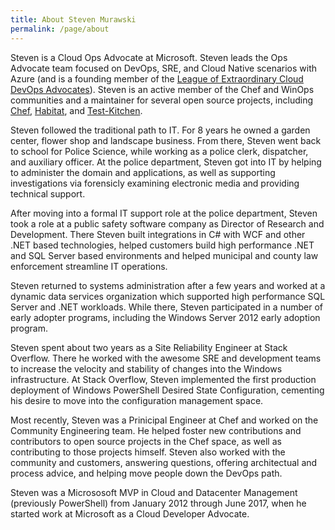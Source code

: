 ```yaml
---
title: About Steven Murawski
permalink: /page/about
---
```


Steven is a Cloud Ops Advocate at Microsoft.  Steven leads the Ops Advocate team focused on DevOps, SRE, and Cloud Native scenarios with Azure (and is a founding member of the [League of Extraordinary Cloud DevOps Advocates](https://aka.ms/TheLeague)).  Steven is an active member of the Chef and WinOps communities and a maintainer for several open source projects, including [Chef](https://github.com/chef/chef), [Habitat](https://github.com/habitat-sh/habitat), and [Test-Kitchen](https://github.com/test-kitchen/test-kitchen).

Steven followed the traditional path to IT.  For 8 years he owned a garden center, flower shop and landscape business.  From there, Steven went back to school for Police Science, while working as a police clerk, dispatcher, and auxiliary officer.  At the police department, Steven got into IT by helping to administer the domain and applications, as well as supporting investigations via forensicly examining electronic media and providing technical support.

After moving into a formal IT support role at the police department, Steven took a role at a public safety software company as Director of Research and Development.  There Steven built integrations in C# with WCF and other .NET based technologies, helped customers build high performance .NET and SQL Server based environments and helped municipal and county law enforcement streamline IT operations.

Steven returned to systems administration after a few years and worked at a dynamic data services organization which supported high performance SQL Server and .NET workloads.  While there, Steven participated in a number of early adopter programs, including the Windows Server 2012 early adoption program.

Steven spent about two years as a Site Reliability Engineer at Stack Overflow.  There he worked with the awesome SRE and development teams to increase the velocity and stability of changes into the Windows infrastructure.  At Stack Overflow, Steven implemented the first production deployment of Windows PowerShell Desired State Configuration, cementing his desire to move into the configuration management space.

Most recently, Steven was a Prinicipal Engineer at Chef and worked on the Community Engineering team.  He helped foster new contributions and contributors to open source projects in the Chef space, as well as contributing to those projects himself.  Steven also worked with the community and customers, answering questions, offering architectual and process advice, and helping move people down the DevOps path.

Steven was a Micrososoft MVP in Cloud and Datacenter Management (previously PowerShell) from January 2012 through June 2017, when he started work at Microsoft as a Cloud Developer Advocate.

